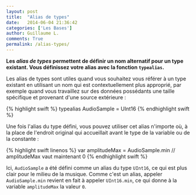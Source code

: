 ```yaml
---
layout: post
title:  "Alias de types"
date:   2014-06-04 21:36:42
categories: ['Les Bases']
author: Guillaume L.
comments: True
permalink: /alias-types/
---
```


**Les _alias de types_ permettent de définir un nom alternatif pour un type existant. Vous définissez votre alias avec la fonction <code>typealias</code>.**

Les alias de types sont utiles quand vous souhaitez vous référer à un type existant en utilisant un nom qui est contextuellement plus approprié, par exemple quand vous travaillez sur des données possédants une taille spécifique et provenant d'une source extérieure :

{% highlight swift %}
typealias AudioSample = UInt16
{% endhighlight swift %}

Une fois l'alias du type défini, vous pouvez utiliser cet alias n'importe où, à la place de l'endroit original qui accueillait avant le type de la variable ou de la constante :

{% highlight swift linenos %}
var amplitudeMax = AudioSample.min
// amplitudeMax vaut maintenant 0
{% endhighlight swift %}

Ici, <code>AudioSample</code> a été défini comme un alias du type <code>UInt16</code>, ce qui est plus clair pour le milieu de la musique. Comme c'est un alias, appeler <code>AudioSample.min</code> revient en fait à appeler <code>UInt16.min</code>, ce qui donne à la variable <code>amplitudeMax</code> la valeur <code>0</code>.